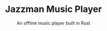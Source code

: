 <h1 align="center">Jazzman Music Player</h1>

<p align="center">An offline music player built in Rust</p>
